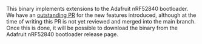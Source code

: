 This binary implements extensions to the Adafruit nRF52840 bootloader. We have an [outstanding PR](https://github.com/adafruit/Adafruit_nRF52_Bootloader/pull/283) for the
new features introduced, although at the time of writing this PR is not yet reviewed and merged into the main branch. Once this is done, it will be possible to download the binary from the Adafruit nRF52840 bootloader release page.


